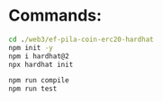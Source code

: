 # Commands:

```cmd
cd ./web3/ef-pila-coin-erc20-hardhat
npm init -y
npm i hardhat@2
npx hardhat init

npm run compile
npm run test
```

```cmd

```

```cmd

```

```cmd

```

```cmd

```

```cmd

```

```cmd

```

```cmd

```

```cmd

```

```cmd

```
